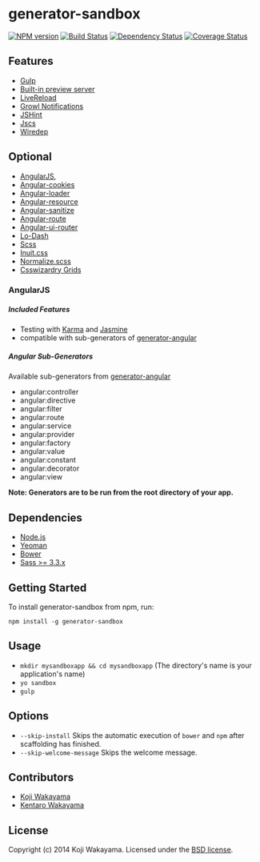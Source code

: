 # generator-sandbox
[![NPM version](https://badge.fury.io/js/generator-sandbox.svg)](http://badge.fury.io/js/generator-sandbox)
[![Build Status](https://secure.travis-ci.org/wakayama-io/generator-sandbox.png?branch=master)](https://travis-ci.org/wakayama-io/generator-sandbox)
[![Dependency Status](https://david-dm.org/wakayama-io/generator-sandbox.svg)](https://david-dm.org/wakayama-io/generator-sandbox)
[![Coverage Status](https://coveralls.io/repos/wakayama-io/generator-sandbox/badge.png?branch=master)](https://coveralls.io/r/wakayama-io/generator-sandbox?branch=master)

## Features
* [Gulp](http://gulpjs.com/)
* [Built-in preview server](http://www.senchalabs.org/connect/)
* [LiveReload](https://chrome.google.com/webstore/detail/livereload/jnihajbhpnppcggbcgedagnkighmdlei?hl=en)
* [Growl Notifications](http://growl.info/)
* [JSHint](http://www.jshint.com/)
* [Jscs](https://github.com/mdevils/node-jscs#configuration)
* [Wiredep](https://github.com/taptapship/wiredep)

## Optional
* [AngularJS](https://angularjs.org/),
* [Angular-cookies](https://docs.angularjs.org/api/ngCookies)
* [Angular-loader](http://docs.angularjs.org/guide/bootstrap)
* [Angular-resource](https://docs.angularjs.org/api/ngResource)
* [Angular-sanitize](https://docs.angularjs.org/api/ngSanitize)
* [Angular-route](https://docs.angularjs.org/api/ngRoute)
* [Angular-ui-router](https://github.com/angular-ui/ui-router)
* [Lo-Dash](http://lodash.com/)
* [Scss](http://sass-lang.com/)
* [Inuit.css](https://github.com/csswizardry/inuit.css/)
* [Normalize.scss](https://github.com/hail2u/normalize.scss)
* [Csswizardry Grids](https://github.com/csswizardry/csswizardry-grids)

### AngularJS
##### Included Features
* Testing with [Karma](http://karma-runner.github.io/0.12/index.html) and [Jasmine](http://jasmine.github.io/)
* compatible with sub-generators of [generator-angular](https://github.com/yeoman/generator-angular)

##### Angular Sub-Generators
Available sub-generators from [generator-angular](https://github.com/yeoman/generator-angular)

* angular:controller
* angular:directive
* angular:filter
* angular:route
* angular:service
* angular:provider
* angular:factory
* angular:value
* angular:constant
* angular:decorator
* angular:view

**Note: Generators are to be run from the root directory of your app.**

## Dependencies
* [Node.js](http://nodejs.org/)
* [Yeoman](http://yeoman.io/)
* [Bower](http://bower.io/)
* [Sass >= 3.3.x](http://sass-lang.com/install)

## Getting Started
To install generator-sandbox from npm, run:
```
npm install -g generator-sandbox
```

## Usage
* `mkdir mysandboxapp && cd mysandboxapp` (The directory's name is your application's name)
* `yo sandbox`
* `gulp`

## Options
* `--skip-install`
  Skips the automatic execution of `bower` and `npm` after scaffolding has finished.
* `--skip-welcome-message`
  Skips the welcome message.

## Contributors
- [Koji Wakayama](https://github.com/kojiwakayama)
- [Kentaro Wakayama](https://github.com/kwakayama)

## License
Copyright (c) 2014 Koji Wakayama. Licensed under the [BSD license](http://opensource.org/licenses/bsd-license.php).

